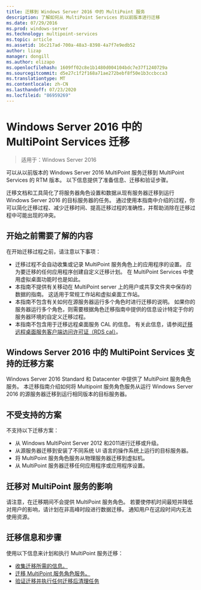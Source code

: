 ```yaml
---
title: 迁移到 Windows Server 2016 中的 MultiPoint 服务
description: 了解如何从 MultiPoint Services 的以前版本进行迁移
ms.date: 07/29/2016
ms.prod: windows-server
ms.technology: multipoint-services
ms.topic: article
ms.assetid: 16c217ad-700a-48a3-8398-4a7f7e9edb52
author: lizap
manager: dongill
ms.author: elizapo
ms.openlocfilehash: 1609ff02c8e1b1480d004104bdc7e37f1240729a
ms.sourcegitcommit: d5e27c1f2f168a71ae272bebf8f50e1b3ccbcca3
ms.translationtype: MT
ms.contentlocale: zh-CN
ms.lasthandoff: 07/23/2020
ms.locfileid: "86959269"
---
```

# <a name="multipoint-services-migration-in-windows-server-2016"></a>Windows Server 2016 中的 MultiPoint Services 迁移
>适用于：Windows Server 2016

可以从以前版本的 Windows Server 2016 MultiPoint 服务迁移到 MultiPoint Services 的 RTM 版本。 以下信息提供了准备信息、迁移和验证步骤。

迁移文档和工具简化了将服务器角色设置和数据从现有服务器迁移到运行 Windows Server 2016 的目标服务器的任务。 通过使用本指南中介绍的过程，你可以简化迁移过程、减少迁移时间、提高迁移过程的准确性，并帮助消除在迁移过程中可能出现的冲突。 

## <a name="what-to-know-before-you-begin"></a>开始之前需要了解的内容
在开始迁移过程之前，请注意以下事项：

- 迁移过程不会自动收集或记录 MultiPoint 服务角色上的应用程序的设置。 应为要迁移的任何应用程序创建自定义迁移计划。 在 MultiPoint Services 中使用虚拟桌面功能时也是如此。
- 本指南不提供有关移动在 MultiPoint server 上的用户或共享文件夹中保存的数据的指南。 这适用于常规工作站和虚拟桌面工作站。
- 本指南不包含有关如何在源服务器运行多个角色时进行迁移的说明。 如果你的服务器运行多个角色，则需要根据角色迁移指南中提供的信息设计特定于你的服务器环境的自定义迁移过程。
- 本指南不包含用于迁移远程桌面服务 CAL 的信息。 有关此信息，请参阅[迁移远程桌面服务客户端访问许可证（RDS cal）](/previous-versions/windows/it-pro/windows-server-2008-R2-and-2008/dd851844(v=ws.11))。

## <a name="supported-migration-scenarios-for-multipoint-services-in-windows-server-2016"></a>Windows Server 2016 中的 MultiPoint Services 支持的迁移方案
Windows Server 2016 Standard 和 Datacenter 中提供了 MultiPoint 服务角色服务。 本迁移指南介绍如何将 Multipoint 服务角色服务从运行 Windows Server 2016 的源服务器迁移到运行相同版本的目标服务器。

## <a name="scenarios-that-are-not-supported"></a>不受支持的方案

不支持以下迁移方案：

- 从 Windows MultiPoint Server 2012 和2011进行迁移或升级。
- 从源服务器迁移到安装了不同系统 UI 语言的操作系统上运行的目标服务器。
- 将 MultiPoint 服务角色服务从物理服务器迁移到虚拟机。
- 从 MultiPoint 服务器迁移任何应用程序或应用程序设置。

## <a name="the-impact-of-migration-on-multipoint-services"></a>迁移对 MultiPoint 服务的影响
请注意，在迁移期间不会提供 MultiPoint 服务角色。 若要使停机时间最短并降低对用户的影响，请计划在非高峰时段进行数据迁移。 通知用户在这段时间内无法使用资源。

## <a name="migration-information-and-steps"></a>迁移信息和步骤
使用以下信息来计划和执行 MultiPoint 服务迁移：

- [收集迁移所需的信息。](multipoint-services-migration-preparation.md)
- [迁移 MultiPoint 服务角色服务。](multipoint-services-migration-steps.md)
- [验证迁移并执行任何迁移后清理任务](multipoint-services-post-migration-steps.md)
